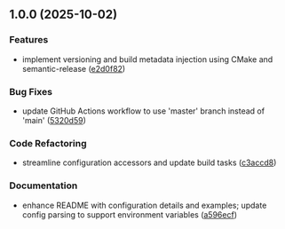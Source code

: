 ## 1.0.0 (2025-10-02)

### Features

* implement versioning and build metadata injection using CMake and semantic-release ([e2d0f82](https://github.com/martavoi/swftly/commit/e2d0f824ec6ac7169e8888f94de48ec1ac778902))

### Bug Fixes

* update GitHub Actions workflow to use 'master' branch instead of 'main' ([5320d59](https://github.com/martavoi/swftly/commit/5320d5908f46043cfb2dde96b11555eb0cbf77e0))

### Code Refactoring

* streamline configuration accessors and update build tasks ([c3accd8](https://github.com/martavoi/swftly/commit/c3accd83a4b904a45b3b1261272eac45769b7257))

### Documentation

* enhance README with configuration details and examples; update config parsing to support environment variables ([a596ecf](https://github.com/martavoi/swftly/commit/a596ecfa51e97e0d901fb48caf45c75b22150fea))
